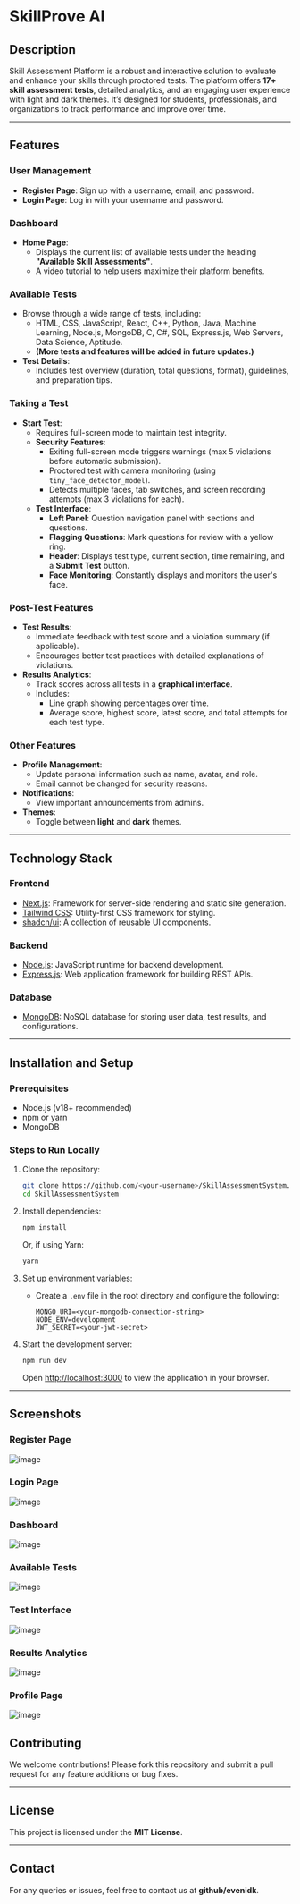 # SkillProve AI

## Description  

Skill Assessment Platform is a robust and interactive solution to evaluate and enhance your skills through proctored tests. The platform offers **17+ skill assessment tests**, detailed analytics, and an engaging user experience with light and dark themes. It’s designed for students, professionals, and organizations to track performance and improve over time.  

---

## Features  

### **User Management**  
- **Register Page**: Sign up with a username, email, and password.  
- **Login Page**: Log in with your username and password.  

### **Dashboard**  
- **Home Page**:  
  - Displays the current list of available tests under the heading **"Available Skill Assessments"**.  
  - A video tutorial to help users maximize their platform benefits.  

### **Available Tests**  
- Browse through a wide range of tests, including:  
  - HTML, CSS, JavaScript, React, C++, Python, Java, Machine Learning, Node.js, MongoDB, C, C#, SQL, Express.js, Web Servers, Data Science, Aptitude.  
  - **(More tests and features will be added in future updates.)**  
- **Test Details**:  
  - Includes test overview (duration, total questions, format), guidelines, and preparation tips.  

### **Taking a Test**  
- **Start Test**:  
  - Requires full-screen mode to maintain test integrity.  
  - **Security Features**:  
    - Exiting full-screen mode triggers warnings (max 5 violations before automatic submission).  
    - Proctored test with camera monitoring (using `tiny_face_detector_model`).  
    - Detects multiple faces, tab switches, and screen recording attempts (max 3 violations for each).  
  - **Test Interface**:  
    - **Left Panel**: Question navigation panel with sections and questions.  
    - **Flagging Questions**: Mark questions for review with a yellow ring.  
    - **Header**: Displays test type, current section, time remaining, and a **Submit Test** button.  
    - **Face Monitoring**: Constantly displays and monitors the user's face.  

### **Post-Test Features**  
- **Test Results**:  
  - Immediate feedback with test score and a violation summary (if applicable).  
  - Encourages better test practices with detailed explanations of violations.  
- **Results Analytics**:  
  - Track scores across all tests in a **graphical interface**.  
  - Includes:  
    - Line graph showing percentages over time.  
    - Average score, highest score, latest score, and total attempts for each test type.  

### **Other Features**  
- **Profile Management**:  
  - Update personal information such as name, avatar, and role.  
  - Email cannot be changed for security reasons.  
- **Notifications**:  
  - View important announcements from admins.  
- **Themes**:  
  - Toggle between **light** and **dark** themes.  

---

## Technology Stack  

### **Frontend**  
- [Next.js](https://nextjs.org/): Framework for server-side rendering and static site generation.  
- [Tailwind CSS](https://tailwindcss.com/): Utility-first CSS framework for styling.  
- [shadcn/ui](https://shadcn.dev/): A collection of reusable UI components.  

### **Backend**  
- [Node.js](https://nodejs.org/): JavaScript runtime for backend development.  
- [Express.js](https://expressjs.com/): Web application framework for building REST APIs.  

### **Database**  
- [MongoDB](https://www.mongodb.com/): NoSQL database for storing user data, test results, and configurations.  

---

## Installation and Setup  

### **Prerequisites**  
- Node.js (v18+ recommended)  
- npm or yarn  
- MongoDB  

### **Steps to Run Locally**  

1. Clone the repository:  

   ```bash  
   git clone https://github.com/<your-username>/SkillAssessmentSystem.git  
   cd SkillAssessmentSystem 
   ```  

2. Install dependencies:  

   ```bash  
   npm install  
   ```  

   Or, if using Yarn:  

   ```bash  
   yarn  
   ```  

3. Set up environment variables:  
   - Create a `.env` file in the root directory and configure the following:  

     ```env  
     MONGO_URI=<your-mongodb-connection-string>  
     NODE_ENV=development  
     JWT_SECRET=<your-jwt-secret>  
     ```  

4. Start the development server:  

   ```bash  
   npm run dev  
   ```  

   Open [http://localhost:3000](http://localhost:3000) to view the application in your browser.  

---

## Screenshots  

### **Register Page**
![image](https://github.com/user-attachments/assets/2b7fd930-e7f3-4822-aa25-8e1290c03bdd)

### **Login Page**
![image](https://github.com/user-attachments/assets/f75b5b61-4656-43f9-b1ba-c36055a4e1a8)

### **Dashboard**  
![image](https://github.com/user-attachments/assets/b1525e5f-b1f0-4d83-8863-6ef5673ee5d0)

### **Available Tests**  
![image](https://github.com/user-attachments/assets/f24e16c5-542f-4084-8478-1e669b1d82bf)

### **Test Interface**  
![image](https://github.com/user-attachments/assets/ed4b578f-42f4-4e3a-871f-d0bcf65f268e)

### **Results Analytics**  
![image](https://github.com/user-attachments/assets/c5613341-da7d-44ed-8271-30e53628b0b5)

### **Profile Page**
![image](https://github.com/user-attachments/assets/b6382a9e-9888-475b-8f1e-5ff2e864ab4f)

## Contributing  

We welcome contributions! Please fork this repository and submit a pull request for any feature additions or bug fixes.  

---

## License  

This project is licensed under the **MIT License**.  

---

## Contact  

For any queries or issues, feel free to contact us at **github/evenidk**.  
